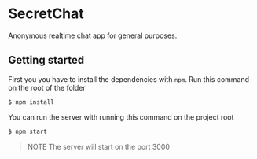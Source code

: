 # SecretChat


Anonymous realtime chat app for general purposes.


## Getting started

First you you have to install the dependencies with `npm`. Run this command on the root of the folder

```bash
$ npm install
```


You can run the server with running this command on the project root

```bash
$ npm start
```
> NOTE The server will start on the port 3000
